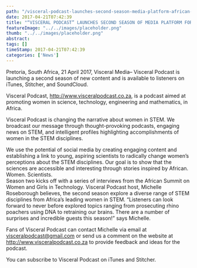 ```yaml
---
path: "/visceral-podcast-launches-second-season-media-platform-african-women-stem" 
date: 2017-04-21T07:42:39 
title: "“VISCERAL PODCAST” LAUNCHES SECOND SEASON OF MEDIA PLATFORM FOR AFRICAN WOMEN IN STEM" 
featureImage: "../../images/placeholder.png" 
thumb: "../../images/placeholder.png" 
abstract:  
tags: [] 
timeStamp: 2017-04-21T07:42:39 
categories: ['News'] 
---
```


<p>Pretoria, South Africa, 21 April 2017, Visceral Media&#8211; Visceral Podcast is launching a second season of new content and is available to listeners on iTunes, Stitcher, and SoundCloud. </p>
<p>Visceral Podcast, <a href="http://www.visceralpodcast.co.za">http://www.visceralpodcast.co.za</a>, is a podcast aimed at promoting women in science, technology, engineering and mathematics, in Africa. </p>
<p>Visceral Podcast is changing the narrative about women in STEM. We broadcast our message through thought-provoking podcasts, engaging news on STEM, and intelligent profiles highlighting accomplishments of women in the STEM disciplines.</p>
<p>We use the potential of social media by creating engaging content and establishing a link to young, aspiring scientists to radically change women’s perceptions about the STEM disciplines. Our goal is to show that the sciences are accessible and interesting through stories inspired by African. Women. Scientists.<br />
Season two kicks off with a series of interviews from the African Summit on Women and Girls in Technology. Visceral Podcast host, Michelle Roseborough believes, the second season explore a diverse range of STEM disciplines from Africa’s leading women in STEM. “Listeners can look forward to never before explored topics ranging from prosecuting rhino poachers using DNA to retraining our brains. There are a number of surprises and incredible guests this season!” says Michelle. </p>
<p>Fans of Visceral Podcast can contact Michelle via email at <a href="mailto:visceralpodcast@gmail.com">visceralpodcast@gmail.com</a> or send us a comment on the website at <a href="http://www.visceralpodcast.co.za">http://www.visceralpodcast.co.za</a> to provide feedback and ideas for the podcast. </p>
<p>You can subscribe to Visceral Podcast on iTunes and Stitcher. </p>
